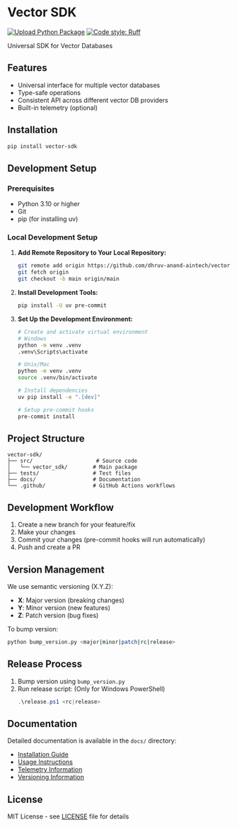 # Vector SDK

[![Upload Python Package](https://github.com/dhruv-anand-aintech/vector-sdk/actions/workflows/python-publish.yml/badge.svg?branch=main)](https://github.com/dhruv-anand-aintech/vector-sdk/actions/workflows/python-publish.yml)
[![Code style: Ruff](https://img.shields.io/badge/code%20style-ruff-000000.svg)](https://github.com/astral-sh/ruff)

Universal SDK for Vector Databases

## Features

- Universal interface for multiple vector databases
- Type-safe operations
- Consistent API across different vector DB providers
- Built-in telemetry (optional)

## Installation

```bash
pip install vector-sdk
```

## Development Setup

### Prerequisites
- Python 3.10 or higher
- Git
- pip (for installing uv)

### Local Development Setup

1. **Add Remote Repository to Your Local Repository:**
    ```bash
    git remote add origin https://github.com/dhruv-anand-aintech/vector-sdk.git
    git fetch origin
    git checkout -b main origin/main
    ```

2. **Install Development Tools:**
    ```bash
    pip install -U uv pre-commit
    ```

3. **Set Up the Development Environment:**
    ```bash
    # Create and activate virtual environment
    # Windows
    python -m venv .venv
    .venv\Scripts\activate

    # Unix/Mac
    python -m venv .venv
    source .venv/bin/activate

    # Install dependencies
    uv pip install -e ".[dev]"

    # Setup pre-commit hooks
    pre-commit install
    ```

## Project Structure

```
vector-sdk/
├── src/                    # Source code
│   └── vector_sdk/        # Main package
├── tests/                 # Test files
├── docs/                  # Documentation
└── .github/               # GitHub Actions workflows
```

## Development Workflow

1. Create a new branch for your feature/fix
2. Make your changes
3. Commit your changes (pre-commit hooks will run automatically)
4. Push and create a PR

## Version Management

We use semantic versioning (X.Y.Z):
- **X**: Major version (breaking changes)
- **Y**: Minor version (new features)
- **Z**: Patch version (bug fixes)

To bump version:
```bash
python bump_version.py <major|minor|patch|rc|release>
```

## Release Process

1. Bump version using `bump_version.py`
2. Run release script: (Only for Windows PowerShell)
    ```powershell
    .\release.ps1 <rc|release>
    ```

## Documentation

Detailed documentation is available in the `docs/` directory:
- [Installation Guide](docs/installation.md)
- [Usage Instructions](docs/usage.md)
- [Telemetry Information](docs/telemetry.md)
- [Versioning Information](docs/versioning.md)

## License

MIT License - see [LICENSE](LICENSE) file for details
```
